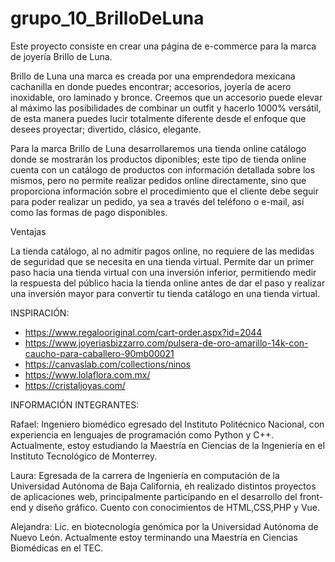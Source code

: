 # grupo_10_BrilloDeLuna

Este proyecto consiste en crear una página de e-commerce para la marca de joyería Brillo de Luna.

Brillo de Luna una marca es creada por una emprendedora mexicana cachanilla en donde puedes encontrar; accesorios, joyería de acero inoxidable, oro laminado y bronce. Creemos que un accesorio puede elevar al máximo las posibilidades de combinar un outfit y hacerlo 1000% versátil, de esta manera puedes lucir totalmente diferente desde el enfoque que desees proyectar; divertido, clásico, elegante.

Para la marca Brillo de Luna desarrollaremos una tienda online catálogo donde se mostrarán los productos diponibles; este tipo de tienda online cuenta con un catálogo de productos con información detallada sobre los mismos, pero no permite realizar pedidos online directamente, sino que proporciona información sobre el procedimiento que el cliente debe seguir para poder realizar un pedido, ya sea a través del teléfono o e-mail, así como las formas de pago disponibles.

Ventajas

La tienda catálogo, al no admitir pagos online, no requiere de las medidas de seguridad que se necesita en una tienda virtual.
Permite dar un primer paso hacia una tienda virtual con una inversión inferior, permitiendo medir la respuesta del público hacia la tienda online antes de dar el paso y realizar una inversión mayor para convertir tu tienda catálogo en una tienda virtual.

INSPIRACIÓN:

- https://www.regalooriginal.com/cart-order.aspx?id=2044
- https://www.joyeriasbizzarro.com/pulsera-de-oro-amarillo-14k-con-caucho-para-caballero-90mb00021
- https://canvaslab.com/collections/ninos
- https://www.lolaflora.com.mx/
- https://cristaljoyas.com/

INFORMACIÓN INTEGRANTES:

Rafael:
Ingeniero biomédico egresado del Instituto Politécnico Nacional, con experiencia en lenguajes de programación como Python y C++. Actualmente, estoy estudiando la Maestría en Ciencias de la Ingeniería en el Instituto Tecnológico de Monterrey.

Laura:
Egresada de la carrera de Ingeniería en computación de la Universidad Autónoma de Baja California, eh realizado distintos proyectos de aplicaciones web, principalmente participando en el desarrollo del front-end y diseño gráfico. Cuento con conocimientos de HTML,CSS,PHP y Vue. 

Alejandra:
Lic. en biotecnología genómica por la Universidad Autónoma de Nuevo León. Actualmente estoy terminando una Maestría en Ciencias Biomédicas en el TEC.
